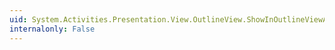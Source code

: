 ```yaml
---
uid: System.Activities.Presentation.View.OutlineView.ShowInOutlineViewAttribute.PromotedProperty
internalonly: False
---
```

